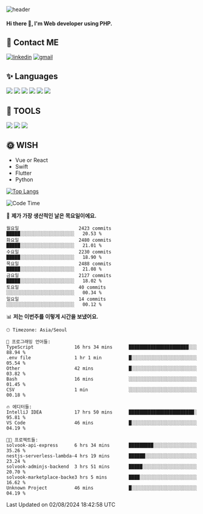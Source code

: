 ![header](https://capsule-render.vercel.app/api?type=waving&color=auto&height=300&section=header&text=Elin&fontSize=90&animation=twinkling)

#### Hi there 👋, I'm <b>Web developer</b> using PHP. ####

<!--
- 🔭 I’m currently working on Uniwill
- 🌱 I’m currently learning Vue or React or Python.
-->

<!---#### I am PHP developer --->

## 💌 Contact ME ###
[<img src='https://img.shields.io/badge/-EunjiKo-%230A66C2?style=flat-square&logo=LinkedIn&logoColor=white' alt='linkedin'>](https://www.linkedin.com/in/https://www.linkedin.com/in/eunji-ko-00a907164//)  [<img src='https://img.shields.io/badge/-einee214%40gmail.com-%23EA4335?style=flat-square&logo=Gmail&logoColor=white' alt='gmail'>](einee214@gmail.com)  


## ✨ Languages
<img src='https://img.shields.io/badge/-PHP-%23777BB4?style=for-the-badge&logo=PHP&logoColor=white'> <img src='https://img.shields.io/badge/-Laravel-%23FF2D20?style=for-the-badge&logo=Laravel&logoColor=white'> <img src='https://img.shields.io/badge/Jquery-%230769AD?style=for-the-badge&logo=Jquery&logoColor=white'> <img src='https://img.shields.io/badge/CSS3-%231572B6?style=for-the-badge&logo=CSS3&logoColor=white'> <img src='https://img.shields.io/badge/Bootstrap-%237952B3?style=for-the-badge&logo=Bootstrap&logoColor=white' > <img src='https://img.shields.io/badge/MySQL-%234479A1?style=for-the-badge&logo=MySQL&logoColor=white' >

## 🌷 TOOLS
<img src='https://img.shields.io/badge/PHPSTORM-%23000000?style=for-the-badge&logo=PhpStorm&logoColor=white' > <img src='https://img.shields.io/badge/GitLab-%23FCA121?style=for-the-badge&logo=GitLab&logoColor=white' > <img src='https://img.shields.io/badge/GitHub-%23181717?style=for-the-badge&logo=GitHub&logoColor=white'>


## 🌞 WISH
- Vue or React
- Swift
- Flutter
- Python


[![Top Langs](https://github-readme-stats.vercel.app/api/top-langs/?username=ein214&layout=compact)](https://github.com/anuraghazra/github-readme-stats)

<!--START_SECTION:waka-->
![Code Time](http://img.shields.io/badge/Code%20Time-3%2C671%20hrs%2056%20mins-blue)

📅 **제가 가장 생산적인 날은 목요일이에요.** 

```text
월요일                      2423 commits        █████░░░░░░░░░░░░░░░░░░░░   20.53 % 
화요일                      2480 commits        █████░░░░░░░░░░░░░░░░░░░░   21.01 % 
수요일                      2230 commits        █████░░░░░░░░░░░░░░░░░░░░   18.90 % 
목요일                      2488 commits        █████░░░░░░░░░░░░░░░░░░░░   21.08 % 
금요일                      2127 commits        █████░░░░░░░░░░░░░░░░░░░░   18.02 % 
토요일                      40 commits          ░░░░░░░░░░░░░░░░░░░░░░░░░   00.34 % 
일요일                      14 commits          ░░░░░░░░░░░░░░░░░░░░░░░░░   00.12 % 
```


📊 **저는 이번주를 이렇게 시간을 보냈어요.** 

```text
🕑︎ Timezone: Asia/Seoul

💬 프로그래밍 언어들: 
TypeScript               16 hrs 34 mins      ██████████████████████░░░   88.94 % 
.env file                1 hr 1 min          █░░░░░░░░░░░░░░░░░░░░░░░░   05.54 % 
Other                    42 mins             █░░░░░░░░░░░░░░░░░░░░░░░░   03.82 % 
Bash                     16 mins             ░░░░░░░░░░░░░░░░░░░░░░░░░   01.45 % 
CSV                      1 min               ░░░░░░░░░░░░░░░░░░░░░░░░░   00.18 % 

🔥 에디터들: 
IntelliJ IDEA            17 hrs 50 mins      ████████████████████████░   95.81 % 
VS Code                  46 mins             █░░░░░░░░░░░░░░░░░░░░░░░░   04.19 % 

🐱‍💻 프로젝트들: 
solvook-api-express      6 hrs 34 mins       █████████░░░░░░░░░░░░░░░░   35.26 % 
nestjs-serverless-lambda-4 hrs 19 mins       ██████░░░░░░░░░░░░░░░░░░░   23.24 % 
solvook-adminjs-backend  3 hrs 51 mins       █████░░░░░░░░░░░░░░░░░░░░   20.70 % 
solvook-marketplace-backe3 hrs 5 mins        ████░░░░░░░░░░░░░░░░░░░░░   16.62 % 
Unknown Project          46 mins             █░░░░░░░░░░░░░░░░░░░░░░░░   04.19 % 
```


 Last Updated on 02/08/2024 18:42:58 UTC
<!--END_SECTION:waka-->

<!---![GitHub stats](https://github-readme-stats.vercel.app/api?username=ein214&show_icons=true&theme=dracula)  --->



